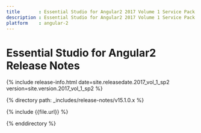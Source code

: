 ```yaml
---
title 		: Essential Studio for Angular2 2017 Volume 1 Service Pack 2  Release Notes
description : Essential Studio for Angular2 2017 Volume 1 Service Pack 2  Release Notes
platform 	: angular-2
---
```


# Essential Studio for Angular2 Release Notes

{% include release-info.html date=site.releasedate.2017_vol_1_sp2 version=site.version.2017_vol_1_sp2 %} 

{% directory path: _includes/release-notes/v15.1.0.x %}

{% include {{file.url}} %}

{% enddirectory %}